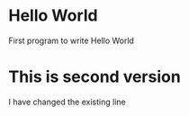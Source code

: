 # Hello World
First program to write Hello World
# This is second version
I have changed the existing line
